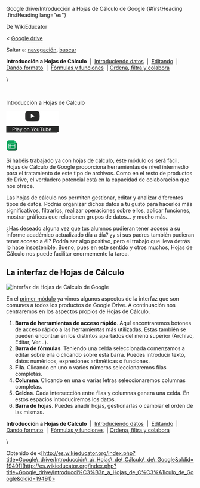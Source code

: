 






Google drive/Introducción a Hojas de Cálculo de Google {#firstHeading .firstHeading lang="es"}






De WikiEducator





&lt; [Google
drive](/Google_drive "Google drive")





Saltar a: [navegación](#mw-navigation), [buscar](#p-search)









**Introducción a Hojas de Cálculo**  |  [Introduciendo
datos](/Google_drive/Introduciendo_datos_en_Hojas_de_C%C3%A1lculo_de_Google "Google drive/Introduciendo datos en Hojas de Cálculo de Google")
 | 
[Editando](/Google_drive/Editando_Hojas_de_C%C3%A1lculo_de_Google_Drive "Google drive/Editando Hojas de Cálculo de Google Drive")
 |  [Dando
formato](/Google_drive/Dando_formato_a_Hojas_de_Calculo_en_Google_Drive "Google drive/Dando formato a Hojas de Calculo en Google Drive")
 |  [Fórmulas y
funciones](/Google_drive/F%C3%B3rmulas_y_funciones_en_Hojas_de_Calculo_en_Google_Drive "Google drive/Fórmulas y funciones en Hojas de Calculo en Google Drive")
 | [Ordena, filtra y
colabora](/Google_drive/Colaborando_con_Hojas_de_C%C3%A1lculo_de_Google "Google drive/Colaborando con Hojas de Cálculo de Google")





\



[](https://www.youtube.com/watch?v=Tnt_ab7_b_Y%26rel%3D0&t=0)





![](images/clear1x1.gif)



Introducción a
Hojas de Cálculo






![](images/start_play_YouTube.png)







![Google Sheets.png](images/30px-Google_Sheets.png)


Si habéis trabajado ya con hojas de cálculo, éste módulo os será fácil.
Hojas de Cálculo de Google proporciona herramientas de nivel intermedio
para el tratamiento de este tipo de archivos. Como en el resto de
productos de Drive, el verdadero potencial está en la capacidad de
colaboración que nos ofrece.

Las hojas de cálculo nos permiten gestionar, editar y analizar
diferentes tipos de datos. Podrás organizar dichos datos a tu gusto para
hacerlos más significativos, filtrarlos, realizar operaciones sobre
ellos, aplicar funciones, mostrar gráficos que relacionen grupos de
datos... y mucho más.

¿Has deseado alguna vez que tus alumnos pudieran tener acceso a su
informe académico actualizado día a día? ¿y sí sus padres también
pudieran tener acceso a él? Podría ser algo positivo, pero el trabajo
que lleva detrás lo hace insostenible. Bueno, pues en este sentido y
otros muchos, Hojas de Cálculo nos puede facilitar enormemente la tarea.

La interfaz de Hojas de Cálculo
----------------------------------------------------------------------------------------------------------





![Interfaz de Hojas de Cálculo de
Google](images/800px-Interfaz_de_Hojas_de_C%C3%A1lculo_de_Google.png)







En el [primer
módulo](/Google_drive/Creaci%C3%B3n_y_gesti%C3%B3n_de_archivos_en_Google_Drive "Google drive/Creación y gestión de archivos en Google Drive")
ya vimos algunos aspectos de la interfaz que son comunes a todos los
productos de Google Drive. A continuación nos centraremos en los
aspectos propios de Hojas de Cálculo.

1.  **Barra de herramientas de acceso rápido**. Aquí encontraremos
    botones de acceso rápido a las herramientas más utilizadas. Éstas
    también se pueden encontrar en los distintos apartados del menú
    superior (Archivo, Editar, Ver...).
2.  **Barra de fórmulas**. Teniendo una celda seleccionada comenzamos a
    editar sobre ella o clicando sobre esta barra. Puedes introducir
    texto, datos numéricos, expresiones aritméticas o funciones.
3.  **Fila**. Clicando en uno o varios números seleccionaremos
    filas completas.
4.  **Columna**. Clicando en una o varias letras seleccionaremos
    columnas completas.
5.  **Celdas**. Cada intersección entre filas y columnas genera
    una celda. En estos espacios introduciremos los datos.
6.  **Barra de hojas**. Puedes añadir hojas, gestionarlas o cambiar el
    orden de las mismas.





**Introducción a Hojas de Cálculo**  |  [Introduciendo
datos](/Google_drive/Introduciendo_datos_en_Hojas_de_C%C3%A1lculo_de_Google "Google drive/Introduciendo datos en Hojas de Cálculo de Google")
 | 
[Editando](/Google_drive/Editando_Hojas_de_C%C3%A1lculo_de_Google_Drive "Google drive/Editando Hojas de Cálculo de Google Drive")
 |  [Dando
formato](/Google_drive/Dando_formato_a_Hojas_de_Calculo_en_Google_Drive "Google drive/Dando formato a Hojas de Calculo en Google Drive")
 |  [Fórmulas y
funciones](/Google_drive/F%C3%B3rmulas_y_funciones_en_Hojas_de_Calculo_en_Google_Drive "Google drive/Fórmulas y funciones en Hojas de Calculo en Google Drive")
 | [Ordena, filtra y
colabora](/Google_drive/Colaborando_con_Hojas_de_C%C3%A1lculo_de_Google "Google drive/Colaborando con Hojas de Cálculo de Google")





\





Obtenido de
«[http://es.wikieducator.org/index.php?title=Google\_drive/Introducción\_a\_Hojas\_de\_Cálculo\_de\_Google&oldid=19491](http://es.wikieducator.org/index.php?title=Google_drive/Introducci%C3%B3n_a_Hojas_de_C%C3%A1lculo_de_Google&oldid=19491)»














